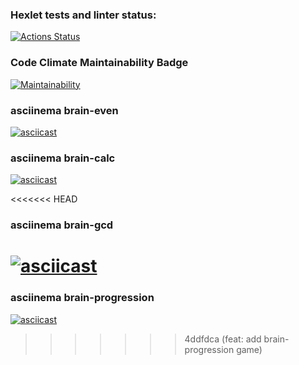 ### Hexlet tests and linter status:
[![Actions Status](https://github.com/valmlord/frontend-project-44/workflows/hexlet-check/badge.svg)](https://github.com/valmlord/frontend-project-44/actions)

### Code Climate Maintainability Badge
[![Maintainability](https://api.codeclimate.com/v1/badges/f15cd5b6f4aacf8781fa/maintainability)](https://codeclimate.com/github/valmlord/frontend-project-44/maintainability)

### asciinema brain-even
[![asciicast](https://asciinema.org/a/TfPkbi2CVlE6e5xNiS7ZrLlaZ.svg)](https://asciinema.org/a/TfPkbi2CVlE6e5xNiS7ZrLlaZ)

### asciinema brain-calc
[![asciicast](https://asciinema.org/a/N4o7oYCaPBNbIczLc5p277CeB.svg)](https://asciinema.org/a/N4o7oYCaPBNbIczLc5p277CeB)

<<<<<<< HEAD
### asciinema brain-gcd
[![asciicast](https://asciinema.org/a/LjMQ4X49sJUEVENplTK7rsFNE.svg)](https://asciinema.org/a/LjMQ4X49sJUEVENplTK7rsFNE)
=======
### asciinema brain-progression
[![asciicast](https://asciinema.org/a/aWmYO4BBA4XZT3gOpDsKv5ieY.svg)](https://asciinema.org/a/aWmYO4BBA4XZT3gOpDsKv5ieY)
>>>>>>> 4ddfdca (feat: add brain-progression game)
